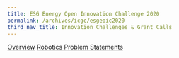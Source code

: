 ```yaml
---
title: ESG Energy Open Innovation Challenge 2020
permalink: /archives/icgc/esgeoic2020
third_nav_title: Innovation Challenges & Grant Calls
---
```

[Overview](https://energy.innovation-challenge.sg/en/challenges/energy-2020?lang=en)
[Robotics Problem Statements](https://energy.innovation-challenge.sg/en/challenges/energy-2020/pages/the-problem-statements?lang=en)